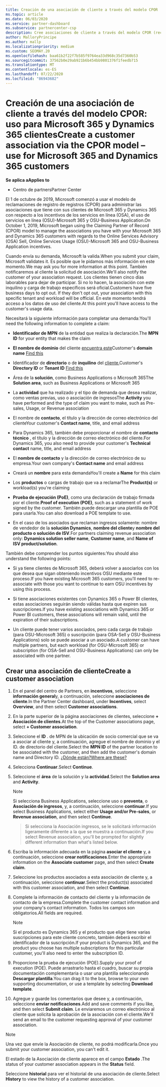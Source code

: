 ```yaml
---
title: Creación de una asociación de cliente a través del modelo CPOR
ms.topic: article
ms.date: 06/03/2020
ms.service: partner-dashboard
ms.subservice: partnercenter-csp
description: Cree asociaciones de cliente a través del modelo CPOR (reclamando el asociado de registro). Ayuda a administrar las ventas, el uso, los incentivos de & para los clientes de Microsoft 365 y Dynamics 365.
author: MalloryPrincipe
ms.author: mallp
ms.localizationpriority: medium
ms.custom: SEOMAY.20
ms.openlocfilehash: baa61b2f22f7b585f9764ea33d968c35d7360b53
ms.sourcegitcommit: 37562b0e29ab921b6b454bb9801376f1feedb715
ms.translationtype: MT
ms.contentlocale: es-ES
ms.lasthandoff: 07/22/2020
ms.locfileid: "86943682"
---
```

# <a name="create-a-customer-association-via-the-cpor-model--use-for-microsoft-365-and-dynamics-365-customers"></a><span data-ttu-id="6407c-104">Creación de una asociación de cliente a través del modelo CPOR: uso para Microsoft 365 y Dynamics 365 clientes</span><span class="sxs-lookup"><span data-stu-id="6407c-104">Create a customer association via the CPOR model – use for Microsoft 365 and Dynamics 365 customers</span></span>

<span data-ttu-id="6407c-105">**Se aplica a**</span><span class="sxs-lookup"><span data-stu-id="6407c-105">**Applies to**</span></span>

- <span data-ttu-id="6407c-106">Centro de partners</span><span class="sxs-lookup"><span data-stu-id="6407c-106">Partner Center</span></span>

<span data-ttu-id="6407c-107">El 1 de octubre de 2019, Microsoft comenzó a usar el modelo de reclamaciones de registro de registros (CPOR) para administrar las asociaciones que tiene con sus clientes de Microsoft 365 y Dynamics 365 con respecto a los incentivos de los servicios en línea (OSA), el uso de servicios en línea (OSU)-Microsoft 365 y OSU-Business Application.</span><span class="sxs-lookup"><span data-stu-id="6407c-107">On October 1, 2019, Microsoft began using the Claiming Partner of Record (CPOR) model to manage the associations you have with your Microsoft 365 and Dynamics 365 customers with regards to the Online Services Advisory (OSA) Sell, Online Services Usage (OSU)-Microsoft 365 and OSU-Business Application incentives.</span></span>

<span data-ttu-id="6407c-108">Cuando envía su demanda, Microsoft la valida.</span><span class="sxs-lookup"><span data-stu-id="6407c-108">When you submit your claim, Microsoft validates it.</span></span> <span data-ttu-id="6407c-109">Es posible que le pidamos más información en este momento.</span><span class="sxs-lookup"><span data-stu-id="6407c-109">We may ask you for more information at this point.</span></span> <span data-ttu-id="6407c-110">También notificaremos al cliente la solicitud de asociación.</span><span class="sxs-lookup"><span data-stu-id="6407c-110">We'll also notify the customer of your association request.</span></span> <span data-ttu-id="6407c-111">Los clientes tienen cinco días laborables para dejar de participar. Si no lo hacen, la asociación con este inquilino y carga de trabajo específicos será oficial.</span><span class="sxs-lookup"><span data-stu-id="6407c-111">Customers have five business days to opt out. If they don't opt out, your association with this specific tenant and workload will be official.</span></span> <span data-ttu-id="6407c-112">En este momento tendrá acceso a los datos de uso del cliente.</span><span class="sxs-lookup"><span data-stu-id="6407c-112">At this point you'll have access to the customer's usage data.</span></span> 

<span data-ttu-id="6407c-113">Necesitará la siguiente información para completar una demanda:</span><span class="sxs-lookup"><span data-stu-id="6407c-113">You'll need the following information to complete a claim:</span></span>

- <span data-ttu-id="6407c-114">**Identificador de MPN** de la entidad que realiza la declaración.</span><span class="sxs-lookup"><span data-stu-id="6407c-114">The **MPN ID** for your entity that makes the claim</span></span>

- <span data-ttu-id="6407c-115">**El nombre de dominio** del cliente [encuentra este](find-customer-domain-name.md)</span><span class="sxs-lookup"><span data-stu-id="6407c-115">Customer's **domain name** [Find this](find-customer-domain-name.md)</span></span>

- <span data-ttu-id="6407c-116">Identificador de **directorio** o de **inquilino** del [cliente.](find-customer-domain-name.md)</span><span class="sxs-lookup"><span data-stu-id="6407c-116">Customer's **Directory ID** or **Tenant ID** [Find this](find-customer-domain-name.md)</span></span>

- <span data-ttu-id="6407c-117">Área de la **solución**, como Business Applications o Microsoft 365</span><span class="sxs-lookup"><span data-stu-id="6407c-117">The **Solution area**, such as Business Applications or Microsoft 365</span></span>

- <span data-ttu-id="6407c-118">La **actividad** que ha realizado y el tipo de demanda que desea realizar, como ventas previas, uso o asociación de ingresos</span><span class="sxs-lookup"><span data-stu-id="6407c-118">The **Activity** you have performed and the type of claim you want to make, such as Pre-sales, Usage, or Revenue association</span></span>

- <span data-ttu-id="6407c-119">El nombre de **contacto**, el título y la dirección de correo electrónico del cliente</span><span class="sxs-lookup"><span data-stu-id="6407c-119">Your customer's **Contact name**, title, and email address</span></span>

- <span data-ttu-id="6407c-120">Para Dynamics 365, también debe proporcionar el nombre de **contacto técnico** , el título y la dirección de correo electrónico del cliente.</span><span class="sxs-lookup"><span data-stu-id="6407c-120">For Dynamics 365, you also need to provide your customer's **Technical contact** name, title, and email address</span></span>

- <span data-ttu-id="6407c-121">El **nombre de contacto** y la dirección de correo electrónico de su empresa.</span><span class="sxs-lookup"><span data-stu-id="6407c-121">Your own company's **Contact name** and email address</span></span>

- <span data-ttu-id="6407c-122">Creará un **nombre** para esta demanda</span><span class="sxs-lookup"><span data-stu-id="6407c-122">You'll create a **Name** for this claim</span></span>

- <span data-ttu-id="6407c-123">Los **productos** o cargas de trabajo que va a reclamar</span><span class="sxs-lookup"><span data-stu-id="6407c-123">The **Product(s)** or workload(s) you're claiming</span></span>

- <span data-ttu-id="6407c-124">**Prueba de ejecución (PoE)**, como una declaración de trabajo firmada por el cliente.</span><span class="sxs-lookup"><span data-stu-id="6407c-124">**Proof of execution (POE)**, such as a statement of work signed by the customer.</span></span> <span data-ttu-id="6407c-125">También puede descargar una plantilla de POE para usarla.</span><span class="sxs-lookup"><span data-stu-id="6407c-125">You can also download a POE template to use.</span></span>

- <span data-ttu-id="6407c-126">En el caso de los asociados que reclaman ingresos solamente: nombre de vendedor de la **solución Dynamics**, **nombre del cliente**y **nombre del producto o solución de ISV**.</span><span class="sxs-lookup"><span data-stu-id="6407c-126">For partners claiming revenue association only: **Dynamics solution seller name**, **Customer name**, and **Name of ISV product/solution**.</span></span> 

<span data-ttu-id="6407c-127">También debe comprender los puntos siguientes:</span><span class="sxs-lookup"><span data-stu-id="6407c-127">You should also understand the following points:</span></span>

- <span data-ttu-id="6407c-128">Si ya tiene clientes de Microsoft 365, deberá volver a asociarlos con los que desea que sigan obteniendo incentivos OSU mediante este proceso.</span><span class="sxs-lookup"><span data-stu-id="6407c-128">If you have existing Microsoft 365 customers, you'll need to re-associate with those you want to continue to earn OSU incentives by using this process.</span></span>

- <span data-ttu-id="6407c-129">Si tiene asociaciones existentes con Dynamics 365 o Power BI clientes, estas asociaciones seguirán siendo válidas hasta que expiren sus suscripciones.</span><span class="sxs-lookup"><span data-stu-id="6407c-129">If you have existing associations with Dynamics 365 or Power BI customers, these associations will remain valid, until the expiration of their subscriptions.</span></span>

- <span data-ttu-id="6407c-130">Un cliente puede tener varios asociados, pero cada carga de trabajo (para OSU-Microsoft 365) o suscripción (para OSA-Sell y OSU-Business Applications) solo se puede asociar a un asociado.</span><span class="sxs-lookup"><span data-stu-id="6407c-130">A customer can have multiple partners, but each workload (for OSU-Microsoft 365) or subscription (for OSA-Sell and OSU-Business Applications) can only be associated with one partner.</span></span>

## <a name="create-a-customer-association"></a><span data-ttu-id="6407c-131">Crear una asociación de cliente</span><span class="sxs-lookup"><span data-stu-id="6407c-131">Create a customer association</span></span>

1. <span data-ttu-id="6407c-132">En el panel del centro de Partners, en **incentivos**, seleccione **información general**y, a continuación, seleccione **asociaciones de cliente**.</span><span class="sxs-lookup"><span data-stu-id="6407c-132">In the Partner Center dashboard, under **Incentives**, select **Overview**, and then select **Customer associations**.</span></span> 

2. <span data-ttu-id="6407c-133">En la parte superior de la página asociaciones de clientes, seleccione **+ Asociación de clientes**.</span><span class="sxs-lookup"><span data-stu-id="6407c-133">At the top of the Customer associations page, select **+ Customer association**.</span></span>

3. <span data-ttu-id="6407c-134">Seleccione el **ID** . de MPN de la ubicación de socio comercial que se va a asociar al cliente y, a continuación, agregue el nombre de dominio y el ID. de directorio del cliente.</span><span class="sxs-lookup"><span data-stu-id="6407c-134">Select the **MPN ID** of the partner location to be associated with the customer, and then add the customer's domain name and Directory ID.</span></span> [<span data-ttu-id="6407c-135">¿Dónde están?</span><span class="sxs-lookup"><span data-stu-id="6407c-135">Where are these?</span></span>](find-customer-domain-name.md)

4. <span data-ttu-id="6407c-136">Selecciona **Continuar**.</span><span class="sxs-lookup"><span data-stu-id="6407c-136">Select **Continue**.</span></span>

5. <span data-ttu-id="6407c-137">Seleccione el **área** de la solución y la **actividad**.</span><span class="sxs-lookup"><span data-stu-id="6407c-137">Select the **Solution area** and **Activity**.</span></span> 

   >[!Note]
   >
   ><span data-ttu-id="6407c-138">Si selecciona Business Applications, seleccione uso o **preventa**, o **Asociación de ingresos**, y, a continuación, seleccione **continuar**.</span><span class="sxs-lookup"><span data-stu-id="6407c-138">If you select Business Applications, select either **Usage and/or Pre-sales**, or **Revenue association**, and then select **Continue**.</span></span> 

   ><span data-ttu-id="6407c-139">Si selecciona la Asociación ingresos, se le solicitará información ligeramente diferente a la que se muestra a continuación.</span><span class="sxs-lookup"><span data-stu-id="6407c-139">If you select Revenue association, you'll be prompted for slightly different information than what's listed below.</span></span>

6. <span data-ttu-id="6407c-140">Escriba la información adecuada en la página **asociar el cliente** y, a continuación, seleccione **crear notificaciones**.</span><span class="sxs-lookup"><span data-stu-id="6407c-140">Enter the appropriate information on the **Associate customer** page, and then select **Create claim**.</span></span>

7. <span data-ttu-id="6407c-141">Seleccione los productos asociados a esta asociación de cliente y, a continuación, seleccione **continuar**.</span><span class="sxs-lookup"><span data-stu-id="6407c-141">Select the product(s) associated with this customer association, and then select **Continue**.</span></span>

8. <span data-ttu-id="6407c-142">Complete la información de contacto del cliente y la información de contacto de la empresa.</span><span class="sxs-lookup"><span data-stu-id="6407c-142">Complete the customer contact information and your company's contact information.</span></span> <span data-ttu-id="6407c-143">Todos los campos son obligatorios.</span><span class="sxs-lookup"><span data-stu-id="6407c-143">All fields are required.</span></span> 

   >[!NOTE]
   ><span data-ttu-id="6407c-144">Si el producto es Dynamics 365 y el producto que elige tiene varias suscripciones para este cliente concreto, también deberá escribir el identificador de la suscripción.</span><span class="sxs-lookup"><span data-stu-id="6407c-144">If your product is Dynamics 365, and the product you choose has multiple subscriptions for this particular customer, you'll also need to enter the subscription ID.</span></span>

9. <span data-ttu-id="6407c-145">Proporcione la prueba de ejecución (POE).</span><span class="sxs-lookup"><span data-stu-id="6407c-145">Supply your proof of execution (POE).</span></span> <span data-ttu-id="6407c-146">Puede arrastrarlo hasta el cuadro, buscar su propia documentación complementaria o usar una plantilla seleccionando **Descargar plantilla**.</span><span class="sxs-lookup"><span data-stu-id="6407c-146">You can drag it to the box, browse to your own supporting documentation, or use a template by selecting **Download template**.</span></span> 

10. <span data-ttu-id="6407c-147">Agregue y guarde los comentarios que desee y, a continuación, seleccione **enviar notificaciones**.</span><span class="sxs-lookup"><span data-stu-id="6407c-147">Add and save comments if you like, and then select **Submit claim**.</span></span> <span data-ttu-id="6407c-148">Le enviaremos un correo electrónico al cliente que solicita la aprobación de la asociación con el cliente.</span><span class="sxs-lookup"><span data-stu-id="6407c-148">We'll send an email to the customer requesting approval of your customer association.</span></span>

   >[!NOTE]
   ><span data-ttu-id="6407c-149">Una vez que envíe la Asociación de cliente, no podrá modificarla.</span><span class="sxs-lookup"><span data-stu-id="6407c-149">Once you submit your customer association, you can't edit it.</span></span>

<span data-ttu-id="6407c-150">El estado de la Asociación de cliente aparece en el campo **Estado** .</span><span class="sxs-lookup"><span data-stu-id="6407c-150">The status of your customer association appears in the **Status** field.</span></span>

<span data-ttu-id="6407c-151">Seleccione **historial** para ver el historial de una asociación de cliente.</span><span class="sxs-lookup"><span data-stu-id="6407c-151">Select **History** to view the history of a customer association.</span></span>
